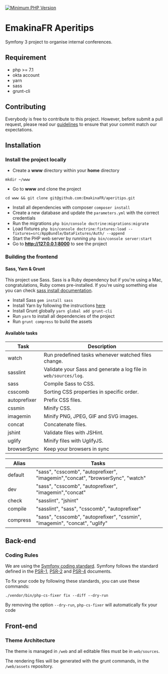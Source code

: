 [![Minimum PHP Version](https://img.shields.io/badge/php-%3E%3D%207.1-8892BF.svg?style=flat-square)](https://php.net)

EmakinaFR Aperitips
==========

Symfony 3 project to organise internal conferences.

## Requirement

* php >= 7.1
* okta account
* yarn
* sass
* grunt-cli

## Contributing

Everybody is free to contribute to this project. However, before submit a pull request, please read our [guidelines](https://github.com/EmakinaFR/aperitips/blob/master/CONTRIBUTING.md) to ensure that your commit match our expectations.

## Installation

### Install the project locally

* Create a **www** directory within your **home** directory

```
mkdir ~/www
```

* Go to **www** and clone the project
```
cd www && git clone git@github.com:EmakinaFR/aperitips.git
```

* Install all dependencies with composer `composer install`
* Create a new database and update the `parameters.yml` with the correct credentials
* Run the migrations `php bin/console doctrine:migrations:migrate`
* Load fixtures `php bin/console doctrine:fixtures:load --fixtures=src/AppBundle/DataFixtures/Auth/ --append`
* Start the PHP web server by running `php bin/console server:start`
* Go to **http://127.0.0.1:8000** to see the project

### Building the frontend

#### Sass, Yarn & Grunt

This project use Sass. Sass is a Ruby dependency but if you're using a Mac, congratulations, Ruby comes pre-installed.
If you're using something else you can check [sass install documentation](http://sass-lang.com/install).

* Install Sass `gem install sass`
* Install Yarn by following the instructions [here](https://yarnpkg.com/en/docs/install)
* Install Grunt globally `yarn global add grunt-cli`
* Run `yarn` to install all dependencies of the project
* Run `grunt compress` to build the assets

#### Available tasks

| Task          | Description |
| ------------- | ------------- |
| watch         | Run predefined tasks whenever watched files change. |
| sasslint      | Validate your Sass and generate a log file in `web/sources/log`.  |
| sass          | Compile Sass to CSS.  |
| csscomb       | Sorting CSS properties in specific order. |
| autoprefixer  | Prefix CSS files. |
| cssmin        | Minify CSS. |
| imagemin      | Minify PNG, JPEG, GIF and SVG images. |
| concat        | Concatenate files. |
| jshint        | Validate files with JSHint. |
| uglify        | Minify files with UglifyJS. |
| browserSync   | Keep your browsers in sync  |

| Alias         | Tasks |
| ------------- | ------------- |
| default       | "sass", "csscomb", "autoprefixer", "imagemin","concat", "browserSync", "watch" |
| dev           | "sass", "csscomb", "autoprefixer", "imagemin","concat" |
| check         | "sasslint", "jshint"  |
| compile       | "sasslint", "sass", "csscomb", "autoprefixer"  |
| compress      | "sass", "csscomb", "autoprefixer", "cssmin", "imagemin", "concat", "uglify" |

## Back-end

### Coding Rules

We are using the [Symfony coding standard](http://symfony.com/doc/master/contributing/code/standards.html).
Symfony follows the standard defined in the [PSR-1](http://www.php-fig.org/psr/psr-1/), [PSR-2](http://www.php-fig.org/psr/psr-2/) and [PSR-4](http://www.php-fig.org/psr/psr-4/) documents.

To fix your code by following these standards, you can use these commands:

```
./vendor/bin/php-cs-fixer fix --diff --dry-run
```

By removing the option `--dry-run`, `php-cs-fixer` will automatically fix your code

## Front-end 

### Theme Architecture

The theme is managed in `/web` and all editable files must be in `web/sources`. 

The rendering files will be generated with the grunt commands, in the `/web/assets` repository.
